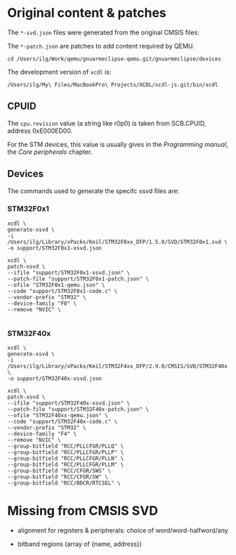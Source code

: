 # Original content & patches

The `*-svd.json` files were generated from the original CMSIS files:

The `*-patch.json` are patches to add content required by QEMU.

```
cd /Users/ilg/Work/qemu/gnuarmeclipse-qemu.git/gnuarmeclipse/devices
```

The development version of `xcdl` is:

```
/Users/ilg/My\ Files/MacBookPro\ Projects/XCDL/xcdl-js.git/bin/xcdl
```

## CPUID

The `cpu.revision` value (a string like r0p0) is taken from SCB.CPUID, address 0xE000ED00.

For the STM devices, this value is usually gives in the _Programming manual_, the _Core peripherals_ chapter.


## Devices

The commands used to generate the specifc xsvd files are:

### STM32F0x1

```
xcdl \
generate-xsvd \
-i /Users/ilg/Library/xPacks/Keil/STM32F0xx_DFP/1.5.0/SVD/STM32F0x1.svd \
-o support/STM32F0x1-xsvd.json

xcdl \
patch-xsvd \
--ifile "support/STM32F0x1-xsvd.json" \
--patch-file "support/STM32F0x1-patch.json" \
--ofile "STM32F0x1-qemu.json" \
--code "support/STM32F0x1-code.c" \
--vendor-prefix "STM32" \
--device-family "F0" \
--remove "NVIC" \


```
### STM32F40x

```
xcdl \
generate-xsvd \
-i /Users/ilg/Library/xPacks/Keil/STM32F4xx_DFP/2.9.0/CMSIS/SVD/STM32F40x.svd \
-o support/STM32F40x-xsvd.json

xcdl \
patch-xsvd \
--ifile "support/STM32F40x-xsvd.json" \
--patch-file "support/STM32F40x-patch.json" \
--ofile "STM32F40xx-qemu.json" \
--code "support/STM32F40x-code.c" \
--vendor-prefix "STM32" \
--device-family "F4" \
--remove "NVIC" \
--group-bitfield "RCC/PLLCFGR/PLLQ" \
--group-bitfield "RCC/PLLCFGR/PLLP" \
--group-bitfield "RCC/PLLCFGR/PLLN" \
--group-bitfield "RCC/PLLCFGR/PLLM" \
--group-bitfield "RCC/CFGR/SWS" \
--group-bitfield "RCC/CFGR/SW" \
--group-bitfield "RCC/BDCR/RTCSEL" \

```

# Missing from CMSIS SVD

- alignment for registers & peripherals: choice of word/word-halfword/any

- bitband regions (array of {name, address})

